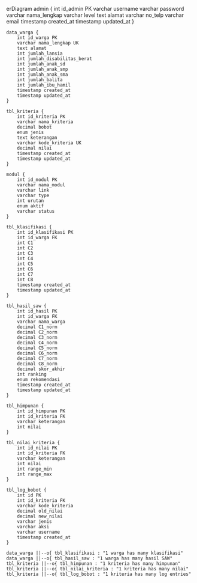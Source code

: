 erDiagram
    admin {
        int id_admin PK
        varchar username
        varchar password
        varchar nama_lengkap
        varchar level
        text alamat
        varchar no_telp
        varchar email
        timestamp created_at
        timestamp updated_at
    }

    data_warga {
        int id_warga PK
        varchar nama_lengkap UK
        text alamat
        int jumlah_lansia
        int jumlah_disabilitas_berat
        int jumlah_anak_sd
        int jumlah_anak_smp
        int jumlah_anak_sma
        int jumlah_balita
        int jumlah_ibu_hamil
        timestamp created_at
        timestamp updated_at
    }

    tbl_kriteria {
        int id_kriteria PK
        varchar nama_kriteria
        decimal bobot
        enum jenis
        text keterangan
        varchar kode_kriteria UK
        decimal nilai
        timestamp created_at
        timestamp updated_at
    }

    modul {
        int id_modul PK
        varchar nama_modul
        varchar link
        varchar type
        int urutan
        enum aktif
        varchar status
    }

    tbl_klasifikasi {
        int id_klasifikasi PK
        int id_warga FK
        int C1
        int C2
        int C3
        int C4
        int C5
        int C6
        int C7
        int C8
        timestamp created_at
        timestamp updated_at
    }

    tbl_hasil_saw {
        int id_hasil PK
        int id_warga FK
        varchar nama_warga
        decimal C1_norm
        decimal C2_norm
        decimal C3_norm
        decimal C4_norm
        decimal C5_norm
        decimal C6_norm
        decimal C7_norm
        decimal C8_norm
        decimal skor_akhir
        int ranking
        enum rekomendasi
        timestamp created_at
        timestamp updated_at
    }

    tbl_himpunan {
        int id_himpunan PK
        int id_kriteria FK
        varchar keterangan
        int nilai
    }

    tbl_nilai_kriteria {
        int id_nilai PK
        int id_kriteria FK
        varchar keterangan
        int nilai
        int range_min
        int range_max
    }

    tbl_log_bobot {
        int id PK
        int id_kriteria FK
        varchar kode_kriteria
        decimal old_nilai
        decimal new_nilai
        varchar jenis
        varchar aksi
        varchar username
        timestamp created_at
    }

    data_warga ||--o{ tbl_klasifikasi : "1 warga has many klasifikasi"
    data_warga ||--o{ tbl_hasil_saw : "1 warga has many hasil SAW"
    tbl_kriteria ||--o{ tbl_himpunan : "1 kriteria has many himpunan"
    tbl_kriteria ||--o{ tbl_nilai_kriteria : "1 kriteria has many nilai"
    tbl_kriteria ||--o{ tbl_log_bobot : "1 kriteria has many log entries"
